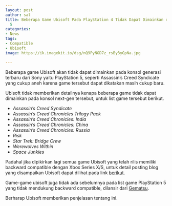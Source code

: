```yaml
---
layout: post
author: sal
title: Beberapa Game Ubisoft Pada PlayStation 4 Tidak Dapat Dimainkan di PlayStation
  5
categories:
- News
tags:
- Compatible
- Ubisoft
image: https://ik.imagekit.io/dsg/nQ9PyNGD7z_rsBy3yGpNa.jpg

---
```

Beberapa game Ubisoft akan tidak dapat dimainkan pada konsol generasi terbaru dari Sony yaitu PlayStation 5, seperti Assassin’s Creed Syndicate yang cukup aneh karena game tersebut dapat dikatakan masih cukup baru.

Ubisoft tidak memberikan detailnya kenapa beberapa game tidak dapat dimainkan pada konsol next-gen tersebut, untuk list game tersebut berikut.

* _Assassin’s Creed Syndicate_
* _Assassin’s Creed Chronicles Trilogy Pack_
* _Assassin’s Creed Chronicles: India_
* _Assassin’s Creed Chronicles: China_
* _Assassin’s Creed Chronicles: Russia_
* _Risk_
* _Star Trek: Bridge Crew_
* _Werewolves Within_
* _Space Junkies_

Padahal jika dipikirkan lagi semua game Ubisoft yang telah rilis memiliki backward compatible dengan Xbox Series X/S, untuk detail posting blog yang disampaikan Ubisoft dapat dilihat pada link [berikut](https://ubisoftconnect.com/en-US/news/ignt.23726/all-you-need-to-know-on-cross-progression-and-cross-play-with-ubisoft-connect).

Game-game ubisoft juga tidak ada sebelumnya pada list game PlayStation 5 yang tidak mendukung backward compatible, dilansir dari [Gematsu](https://www.gematsu.com/2020/10/assassins-creed-syndicate-assassins-creed-chronicles-series-not-backward-compatible-on-ps5).

Berharap Ubisoft memberikan penjelasan tentang ini.